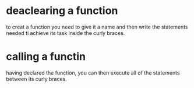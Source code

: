 # deaclearing a function
to creat a function you need to give it a name and then write the statements needed ti achieve its task inside the curly braces.
 # calling a functin
 having declared the function, you can then execute all of the statements between its curly braces.